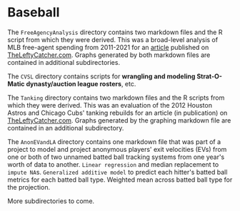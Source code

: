 # Baseball

The `FreeAgencyAnalysis` directory contains two markdown files and the R script from which they were derived. This was a broad-level analysis of MLB free-agent spending from 2011-2021 for an [article](https://www.theleftycatcher.com/post/free-agency-spending-trends-in-the-tanking-era) published on [TheLeftyCatcher.com](https://www.theleftycatcher.com/). Graphs generated by both markdown files are contained in additional subdirectories.

The `CVSL` directory contains scripts for **wrangling and modeling Strat-O-Matic dynasty/auction league rosters**, etc.

The `Tanking` directory contains two markdown files and the R scripts from which they were derived. This was an evaluation of the 2012 Houston Astros and Chicago Cubs' tanking rebuilds for an article (in publication) on [TheLeftyCatcher.com](https://www.theleftycatcher.com/). Graphs generated by the graphing markdown file are contained in an additional subdirectory.

The `AnonEVandLA` directory contains one markdown file that was part of a project to model and project anonymous players' exit velocities (EVs) from one or both of two unnamed batted ball tracking systems from one year's worth of data to another. `Linear regression` and median replacement to `impute NA`s. `Generalized additive model` to predict each hitter's batted ball metrics for each batted ball type. Weighted mean across batted ball type for the projection.

More subdirectories to come.
